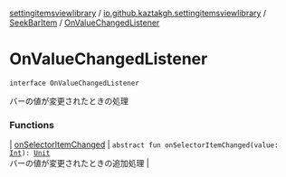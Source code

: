 [settingitemsviewlibrary](../../../index.md) / [io.github.kaztakgh.settingitemsviewlibrary](../../index.md) / [SeekBarItem](../index.md) / [OnValueChangedListener](./index.md)

# OnValueChangedListener

`interface OnValueChangedListener`

バーの値が変更されたときの処理

### Functions

| [onSelectorItemChanged](on-selector-item-changed.md) | `abstract fun onSelectorItemChanged(value: `[`Int`](https://kotlinlang.org/api/latest/jvm/stdlib/kotlin/-int/index.html)`): `[`Unit`](https://kotlinlang.org/api/latest/jvm/stdlib/kotlin/-unit/index.html)<br>バーの値が変更されたときの追加処理 |

